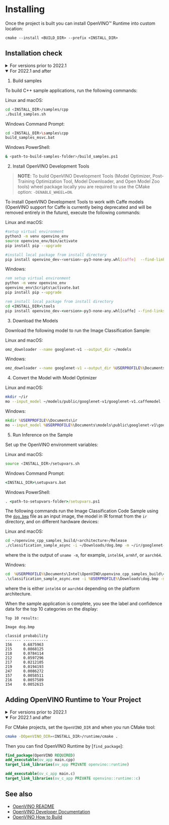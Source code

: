 # Installing

Once the project is built you can install OpenVINO™ Runtime into custom location:

```
cmake --install <BUILD_DIR> --prefix <INSTALL_DIR>
```

## Installation check

<details>
<summary>For versions prior to 2022.1</summary>
<p>

1. Obtaining Open Model Zoo tools and models

To have the ability to run samples and demos, you need to clone the Open Model Zoo repository and copy the folder under `./deployment_tools` to your install directory:

```
git clone https://github.com/openvinotoolkit/open_model_zoo.git
cmake -E copy_directory ./open_model_zoo/ <INSTALL_DIR>/deployment_tools/open_model_zoo/
```

2. Adding OpenCV to your environment

Open Model Zoo samples use OpenCV functionality to load images. To use it for demo builds you need to provide the path to your OpenCV custom build by setting `OpenCV_DIR` environment variable and add path OpenCV libraries to the `LD_LIBRARY_PATH (Linux)` or `PATH (Windows)` variable before running demos.

Linux:
```sh
export LD_LIBRARY_PATH=/path/to/opencv_install/lib/:$LD_LIBRARY_PATH
export OpenCV_DIR=/path/to/opencv_install/cmake
```

Windows:
```sh
set PATH=\path\to\opencv_install\bin\;%PATH%
set OpenCV_DIR=\path\to\opencv_install\cmake
```

3. Running demo

To check your installation go to the demo directory and run Classification Demo:

Linux and macOS:
```sh
cd <INSTALL_DIR>/deployment_tools/demo
./demo_squeezenet_download_convert_run.sh
```

Windows:
```sh
cd <INSTALL_DIR>\deployment_tools\demo
demo_squeezenet_download_convert_run.bat
```

Result:
```
Top 10 results:

Image <INSTALL_DIR>/deployment_tools/demo/car.png

classid probability label
------- ----------- -----
817     0.6853030   sports car, sport car
479     0.1835197   car wheel
511     0.0917197   convertible
436     0.0200694   beach wagon, station wagon, wagon, estate car, beach waggon, station waggon, waggon
751     0.0069604   racer, race car, racing car
656     0.0044177   minivan
717     0.0024739   pickup, pickup truck
581     0.0017788   grille, radiator grille
468     0.0013083   cab, hack, taxi, taxicab
661     0.0007443   Model T

[ INFO ] Execution successful
```

</p>
</details>


<details open>
<summary> For 2022.1 and after</summary>
<p>

1. Build samples

To build C++ sample applications, run the following commands:

Linux and macOS:
```sh
cd <INSTALL_DIR>/samples/cpp
./build_samples.sh
```

Windows Command Prompt:
```sh
cd <INSTALL_DIR>\samples\cpp
build_samples_msvc.bat
```

Windows PowerShell:
```sh
& <path-to-build-samples-folder>/build_samples.ps1
```

2. Install OpenVINO Development Tools

> **NOTE**: To build OpenVINO Development Tools (Model Optimizer, Post-Training Optimization Tool, Model Downloader, and Open Model Zoo tools) wheel package locally you are required to use the CMake option: `-DENABLE_WHEEL=ON`.

To install OpenVINO Development Tools to work with Caffe models (OpenVINO support for Caffe is currently being deprecated and will be removed entirely in the future), execute the following commands:

Linux and macOS:

```sh
#setup virtual environment
python3 -m venv openvino_env
source openvino_env/bin/activate
pip install pip --upgrade

#install local package from install directory
pip install openvino_dev-<version>-py3-none-any.whl[caffe]  --find-links=<INSTALL_DIR>/tools
```

Windows:
```bat
rem setup virtual environment
python -m venv openvino_env
openvino_env\Scripts\activate.bat
pip install pip --upgrade

rem install local package from install directory
cd <INSTALL_DIR>\tools
pip install openvino_dev-<version>-py3-none-any.whl[caffe] --find-links=<INSTALL_DIR>\tools
```

3.  Download the Models

Download the following model to run the Image Classification Sample:

Linux and macOS:
```sh
omz_downloader --name googlenet-v1 --output_dir ~/models
```

Windows:
```bat
omz_downloader --name googlenet-v1 --output_dir %USERPROFILE%\Documents\models
```

4. Convert the Model with Model Optimizer

Linux and macOS:
```sh
mkdir ~/ir
mo --input_model ~/models/public/googlenet-v1/googlenet-v1.caffemodel --compress_to_fp16 --output_dir ~/ir
```
Windows:
```bat
mkdir %USERPROFILE%\Documents\ir
mo --input_model %USERPROFILE%\Documents\models\public\googlenet-v1\googlenet-v1.caffemodel --compress_to_fp16 --output_dir %USERPROFILE%\Documents\ir
```

5. Run Inference on the Sample

Set up the OpenVINO environment variables:

Linux and macOS:
```sh
source <INSTALL_DIR>/setupvars.sh
```

Windows Command Prompt:
```bat
<INSTALL_DIR>\setupvars.bat
```

Windows PowerShell:
```bat
. <path-to-setupvars-folder>/setupvars.ps1
```

The following commands run the Image Classification Code Sample using the [`dog.bmp`](https://storage.openvinotoolkit.org/data/test_data/images/224x224/dog.bmp) file as an input image, the model in IR format from the `ir` directory, and on different hardware devices:

Linux and macOS:

```sh
cd ~/openvino_cpp_samples_build/<architecture>/Release
./classification_sample_async -i ~/Downloads/dog.bmp -m ~/ir/googlenet-v1.xml -d CPU
```
where the <architecture> is the output of ``uname -m``, for example, ``intel64``, ``armhf``, or ``aarch64``.

Windows:

```bat
cd  %USERPROFILE%\Documents\Intel\OpenVINO\openvino_cpp_samples_build\<architecture>\Release
.\classification_sample_async.exe -i %USERPROFILE%\Downloads\dog.bmp -m %USERPROFILE%\Documents\ir\googlenet-v1.xml -d CPU
```
where the <architecture> is either ``intel64`` or ``aarch64`` depending on the platform architecture.

When the sample application is complete, you see the label and confidence data for the top 10 categories on the display:

```
Top 10 results:

Image dog.bmp

classid probability
------- -----------
156     0.6875963
215     0.0868125
218     0.0784114
212     0.0597296
217     0.0212105
219     0.0194193
247     0.0086272
157     0.0058511
216     0.0057589
154     0.0052615

```

</p>
</details>

## Adding OpenVINO Runtime to Your Project

<details>
<summary>For versions prior to 2022.1</summary>
<p>

For CMake projects, set the `InferenceEngine_DIR` and when you run CMake tool:

```sh
cmake -DInferenceEngine_DIR=/path/to/openvino/build/ .
```

Then you can find Inference Engine by [`find_package`]:

```cmake
find_package(InferenceEngine REQUIRED)
target_link_libraries(${PROJECT_NAME} PRIVATE ${InferenceEngine_LIBRARIES})
```
</p>
</details>


<details open>
<summary>For 2022.1 and after</summary>
<p>


For CMake projects, set the `OpenVINO_DIR` and when you run CMake tool:

```sh
cmake -DOpenVINO_DIR=<INSTALL_DIR>/runtime/cmake .
```

Then you can find OpenVINO Runtime by [`find_package`]:

```cmake
find_package(OpenVINO REQUIRED)
add_executable(ov_app main.cpp)
target_link_libraries(ov_app PRIVATE openvino::runtime)

add_executable(ov_c_app main.c)
target_link_libraries(ov_c_app PRIVATE openvino::runtime::c)
```
</p>
</details>

## See also

 * [OpenVINO README](../../README.md)
 * [OpenVINO Developer Documentation](index.md)
 * [OpenVINO How to Build](build.md)

